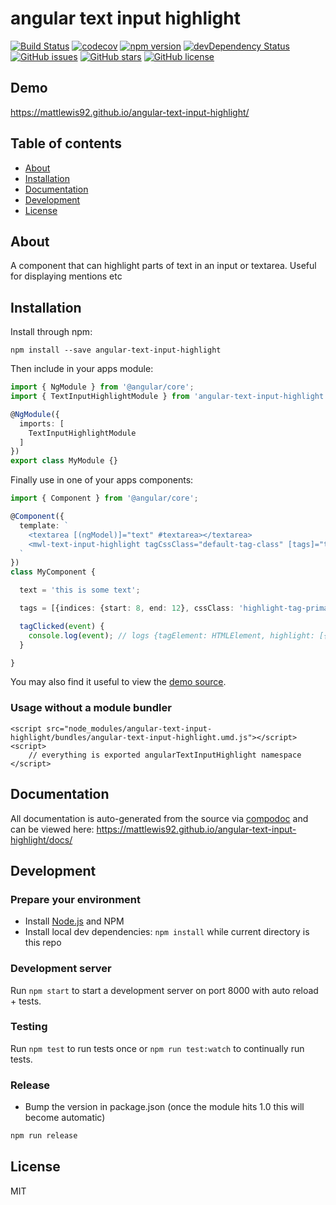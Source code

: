 # angular text input highlight
[![Build Status](https://travis-ci.org/mattlewis92/angular-text-input-highlight.svg?branch=master)](https://travis-ci.org/mattlewis92/angular-text-input-highlight)
[![codecov](https://codecov.io/gh/mattlewis92/angular-text-input-highlight/branch/master/graph/badge.svg)](https://codecov.io/gh/mattlewis92/angular-text-input-highlight)
[![npm version](https://badge.fury.io/js/angular-text-input-highlight.svg)](http://badge.fury.io/js/angular-text-input-highlight)
[![devDependency Status](https://david-dm.org/mattlewis92/angular-text-input-highlight/dev-status.svg)](https://david-dm.org/mattlewis92/angular-text-input-highlight?type=dev)
[![GitHub issues](https://img.shields.io/github/issues/mattlewis92/angular-text-input-highlight.svg)](https://github.com/mattlewis92/angular-text-input-highlight/issues)
[![GitHub stars](https://img.shields.io/github/stars/mattlewis92/angular-text-input-highlight.svg)](https://github.com/mattlewis92/angular-text-input-highlight/stargazers)
[![GitHub license](https://img.shields.io/badge/license-MIT-blue.svg)](https://raw.githubusercontent.com/mattlewis92/angular-text-input-highlight/master/LICENSE)

## Demo
https://mattlewis92.github.io/angular-text-input-highlight/

## Table of contents

- [About](#about)
- [Installation](#installation)
- [Documentation](#documentation)
- [Development](#development)
- [License](#license)

## About

A component that can highlight parts of text in an input or textarea. Useful for displaying mentions etc

## Installation

Install through npm:
```
npm install --save angular-text-input-highlight
```

Then include in your apps module:

```typescript
import { NgModule } from '@angular/core';
import { TextInputHighlightModule } from 'angular-text-input-highlight';

@NgModule({
  imports: [
    TextInputHighlightModule
  ]
})
export class MyModule {}
```

Finally use in one of your apps components:
```typescript
import { Component } from '@angular/core';

@Component({
  template: `
    <textarea [(ngModel)]="text" #textarea></textarea>
    <mwl-text-input-highlight tagCssClass="default-tag-class" [tags]="tags" [highlightElement]="textarea" (tagClicked)="tagClicked($event)"></mwl-text-input-highlight>
  `
})
class MyComponent {

  text = 'this is some text';

  tags = [{indices: {start: 8, end: 12}, cssClass: 'highlight-tag-primary', data: {user: {id: 1}}}];

  tagClicked(event) {
    console.log(event); // logs {tagElement: HTMLElement, highlight: [{indices: {start: 8, end: 12}, cssClass: 'highlight-tag-primary', data: {user: {id: 1}}}]}
  }

}
```

You may also find it useful to view the [demo source](https://github.com/mattlewis92/angular-text-input-highlight/blob/master/demo/demo.component.ts).

### Usage without a module bundler
```
<script src="node_modules/angular-text-input-highlight/bundles/angular-text-input-highlight.umd.js"></script>
<script>
    // everything is exported angularTextInputHighlight namespace
</script>
```

## Documentation
All documentation is auto-generated from the source via [compodoc](https://compodoc.github.io/compodoc/) and can be viewed here:
https://mattlewis92.github.io/angular-text-input-highlight/docs/

## Development

### Prepare your environment
* Install [Node.js](http://nodejs.org/) and NPM
* Install local dev dependencies: `npm install` while current directory is this repo

### Development server
Run `npm start` to start a development server on port 8000 with auto reload + tests.

### Testing
Run `npm test` to run tests once or `npm run test:watch` to continually run tests.

### Release
* Bump the version in package.json (once the module hits 1.0 this will become automatic)
```bash
npm run release
```

## License

MIT

